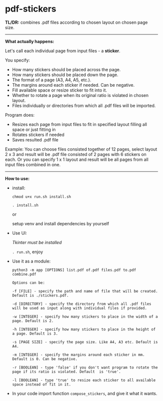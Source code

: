 # pdf-stickers

**TL/DR:** combines .pdf files according to chosen layout on chosen page size.

---

**What actually happens:**

Let's call each individual page from input files - a **sticker**.

You specify:
- How many stickers should be placed across the page.
- How many stickers should be placed down the page.
- The format of a page (A3, A4, A5, etc.).
- The margins around each sticker if needed. Can be negative.
- Fill available space or resize sticker to fit into it.
- Whether to rotate a page when its original ratio is violated in chosen layout.
- Files individually or directories from which all .pdf files will be imported.

Program does:
- Resizes each page from input files to fit in specified layout filling all space or just fitting in
- Rotates stickers if needed
- Saves resulted .pdf file

Example:
You can choose files consisted together of 12 pages, select layout 2 x 3 and result will be .pdf file consisted of 2 
pages with 6 stickers on each.
Or you can specify 1 x 1 layout and result will be all pages from all input files combined in one.

---

**How to use:**

- install:
    
    `chmod u+x run.sh install.sh`
    
    `. install.sh`
    
    or

    setup venv and install dependencies by yourself


- Use UI:
    
  *Tkinter must be installed* 

    `. run.sh`, 
    enjoy


- Use it as a module:

    `python3 -m app [OPTIONS] list.pdf of.pdf files.pdf to.pdf combine.pdf`
    
    `Options can be:`

    `-f [FILE] - specify the path and name of file that will be created. Default is ./stickers.pdf.`

    `-d [DIRECTORY] - specify the directory from which all .pdf files will be used as input along with individual files
    if provided.`

    `-w [INTEGER] - specify how many stickers to place in the width of a page. Default is 2.`

    `-h [INTEGER] - specify how many stickers to place in the height of a page. Default is 3.`
    
    `-s [PAGE SIZE] - specify the page size. Like A4, A3 etc. Default is A4.`

    `-m [INTEGER] - specify the margins around each sticker in mm. Default is 0. Can be negative.`

    `-r [BOOLEAN] - type 'false' if you don't want program to rotate the page if its ratio is violated. Default 
    is 'true'.`

    `-l [BOOLEAN] - type 'true' to resize each sticker to all available space instead of fit in it.`


- In your code import function `compose_stickers`, and give it what it wants.